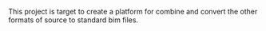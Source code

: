 This project is target to create a platform for combine and convert the other formats of source to standard bim files.
